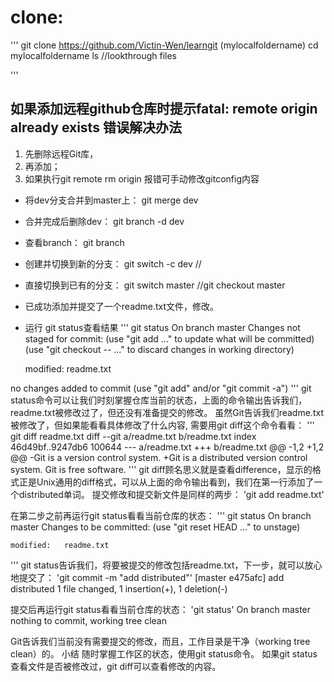 # clone:
'''
git clone https://github.com/Victin-Wen/learngit    (mylocalfoldername)
cd mylocalfoldername
ls //lookthrough files

'''
## 如果添加远程github仓库时提示fatal: remote origin already exists 错误解决办法
1. 先删除远程Git库，
2. 再添加；
3. 如果执行git remote rm origin 报错可手动修改gitconfig内容
- 将dev分支合并到master上： git merge dev
- 合并完成后删除dev： git branch -d dev 
- 查看branch： git branch
- 创建并切换到新的分支： git switch -c dev //
- 直接切换到已有的分支： git switch master //git checkout master
- 已成功添加并提交了一个readme.txt文件，修改。
- 运行 git status查看结果
''' 
git status
On branch master
Changes not staged for commit:
  (use "git add <file>..." to update what will be committed)
  (use "git checkout -- <file>..." to discard changes in working directory)

	modified:   readme.txt

no changes added to commit (use "git add" and/or "git commit -a")
'''
git status命令可以让我们时刻掌握仓库当前的状态，上面的命令输出告诉我们，readme.txt被修改过了，但还没有准备提交的修改。
虽然Git告诉我们readme.txt被修改了，但如果能看看具体修改了什么内容, 需要用git diff这个命令看看：
'''
git diff readme.txt 
diff --git a/readme.txt b/readme.txt
index 46d49bf..9247db6 100644
--- a/readme.txt
+++ b/readme.txt
@@ -1,2 +1,2 @@
-Git is a version control system.
+Git is a distributed version control system.
 Git is free software.
'''
git diff顾名思义就是查看difference，显示的格式正是Unix通用的diff格式，可以从上面的命令输出看到，我们在第一行添加了一个distributed单词。
提交修改和提交新文件是同样的两步：
'git add readme.txt'

在第二步之前再运行git status看看当前仓库的状态：
'''
git status
On branch master
Changes to be committed:
  (use "git reset HEAD <file>..." to unstage)

	modified:   readme.txt
'''
git status告诉我们，将要被提交的修改包括readme.txt，下一步，就可以放心地提交了：
'git commit -m "add distributed"'
[master e475afc] add distributed
 1 file changed, 1 insertion(+), 1 deletion(-)

提交后再运行git status看看当前仓库的状态：
'git status'
On branch master
nothing to commit, working tree clean

Git告诉我们当前没有需要提交的修改，而且，工作目录是干净（working tree clean）的。
小结
随时掌握工作区的状态，使用git status命令。
如果git status查看文件是否被修改过，git diff可以查看修改的内容。
